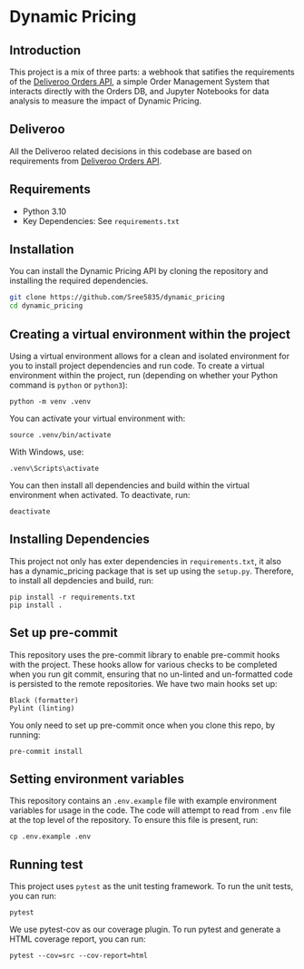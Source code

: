 # Dynamic Pricing

## Introduction

This project is a mix of three parts: a webhook that satifies the requirements of the [Deliveroo Orders API](https://api-docs.deliveroo.com/docs/introduction), a simple Order Management System that interacts directly with the Orders DB, and Jupyter Notebooks for data analysis to measure the impact of Dynamic Pricing.

## Deliveroo

All the Deliveroo related decisions in this codebase are based on requirements from [Deliveroo Orders API](https://api-docs.deliveroo.com/docs/introduction).

## Requirements

- Python 3.10
- Key Dependencies: See `requirements.txt`

## Installation

You can install the Dynamic Pricing API by cloning the repository and installing the required dependencies.

```bash
git clone https://github.com/Sree5835/dynamic_pricing
cd dynamic_pricing
```

## Creating a virtual environment within the project

Using a virtual environment allows for a clean and isolated environment for you to install project dependencies and run code. To create a virtual environment within the project, run (depending on whether your Python command is `python` or `python3`):

```
python -m venv .venv
```

You can activate your virtual environment with:

```
source .venv/bin/activate
```

With Windows, use:

```
.venv\Scripts\activate
```

You can then install all dependencies and build within the virtual environment when activated. To deactivate, run:

```
deactivate
```

## Installing Dependencies

This project not only has exter dependencies in `requirements.txt`, it also has a dynamic_pricing package that is set up using the `setup.py`. Therefore, to install all depdencies and build, run:

```
pip install -r requirements.txt
pip install .
```

## Set up pre-commit

This repository uses the pre-commit library to enable pre-commit hooks with the project. These hooks allow for various checks to be completed when you run git commit, ensuring that no un-linted and un-formatted code is persisted to the remote repositories. We have two main hooks set up:

    Black (formatter)
    Pylint (linting)

You only need to set up pre-commit once when you clone this repo, by running:

```
pre-commit install
```

## Setting environment variables

This repository contains an `.env.example` file with example environment variables for usage in the code. The code will attempt to read from `.env` file at the top level of the repository. To ensure this file is present, run:

```
cp .env.example .env
```

## Running test

This project uses `pytest` as the unit testing framework. To run the unit tests, you can run:

```
pytest
```

We use pytest-cov as our coverage plugin. To run pytest and generate a HTML coverage report, you can run:

```
pytest --cov=src --cov-report=html
```
